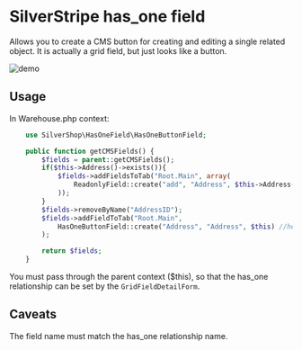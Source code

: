 # SilverStripe has_one field

Allows you to create a CMS button for creating and editing a single related object. It is actually a grid field, but just looks like a button.

![demo](https://raw.github.com/wiki/burnbright/silverstripe-hasonefield/images/hasonefield.gif)

## Usage

In Warehouse.php context:
```php
    use SilverShop\HasOneField\HasOneButtonField;

	public function getCMSFields() {
		$fields = parent::getCMSFields();
		if($this->Address()->exists()){
			$fields->addFieldsToTab("Root.Main", array(
				ReadonlyField::create("add", "Address", $this->Address()->toString())
			));
		}
		$fields->removeByName("AddressID");
		$fields->addFieldToTab("Root.Main",
			HasOneButtonField::create("Address", "Address", $this) //here!
		);

		return $fields;
	}
```

You must pass through the parent context ($this), so that the has_one relationship can be set by the `GridFieldDetailForm`.

## Caveats

The field name must match the has_one relationship name.
